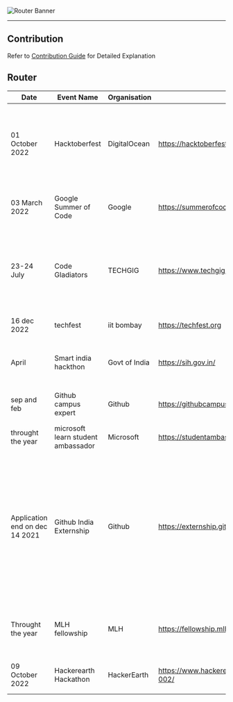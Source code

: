
![Router Banner](resources/router-banner.png)
***

##  Contribution
Refer to [Contribution Guide](guide/Contribution-Guide.md) for Detailed Explanation

## Router
| Date | Event Name | Organisation | Website | Details |
|------|------------|--------------|---------|---------|
| 01 October 2022 | Hacktoberfest | DigitalOcean | https://hacktoberfest.com | A month-long event that encourages developers to contribute to Open Source projects |
| 03 March 2022 | Google Summer of Code | Google | https://summerofcode.withgoogle.com/ | Open source contribution for the widely used software |
|23-24 July |Code Gladiators|TECHGIG|https://www.techgig.com/codegladiators|Freshers and Working Professionals in the field strive to prove they are the best coders in the world|
|16 dec 2022|techfest|iit bombay|https://techfest.org|india's biggest techfest|
|April| Smart india hackthon | Govt of India | https://sih.gov.in/|All the PSU encourage the students to slove the problem
|sep and feb |Github campus expert|Github|https://githubcampus.expert/| to get traning from the github and swags |
|throught the year|microsoft learn student ambassador|Microsoft|https://studentambassadors.microsoft.com|technical training and swags|
|Application end on dec 14 2021|Github India Externship|Github|https://externship.github.in/|90-day fellowship program for third or pre-final year students of GitHub Campus Partner schools. The initiative provides hands-on learning with practical and on ground experience.|
|Throught the year|MLH fellowship|MLH|https://fellowship.mlh.io/|remote fellow to encourage the student to do open source |
| 09 October 2022 | Hackerearth Hackathon | HackerEarth | https://www.hackerearth.com/challenges/hackathon/hackathon-002/ | Online hackathon for coding Enthusiasts |

